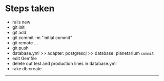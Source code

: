 # Steps taken

- rails new
- git init
- git add
- git commit -m "initial commit"
- git remote ...
- git push
- database.yml >> adapter: postgresql >> database: planetarium
`commit`
- edit Gemfile
- delete out test and production lines in database.yml
- rake db:create

**************
